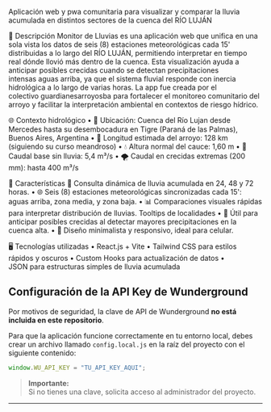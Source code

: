 ﻿Aplicación web y pwa comunitaria para visualizar y comparar la lluvia acumulada en distintos sectores de la cuenca del RÍO LUJÁN📖 DescripciónMonitor de Lluvias es una aplicación web que unifica en una sola vista los datos de seis (8) estaciones meteorológicas cada 15' distribuidas a lo largo del RÍO LUJÁN,  permitiendo interpretar en tiempo real dónde llovió más dentro de la cuenca.Esta visualización ayuda a anticipar posibles crecidas cuando se detectan precipitaciones intensas aguas arriba, ya que el sistema fluvial responde con inercia hidrológica a lo largo de varias horas.La app fue creada por el colectivo guardianesarroyosba para fortalecer el monitoreo comunitario del arroyo y facilitar la interpretación ambiental en contextos de riesgo hídrico.🌐 Contexto hidrológico• 📍 Ubicación: Cuenca del Río Lujan desde Mercedes hasta su desembocadura en Tigre (Paraná de las Palmas), Buenos Aires, Argentina• 📏 Longitud estimada del arroyo: 128 km (siguiendo su curso meandroso)• 💧 Altura normal del cauce: 1,60 m• 🌊 Caudal base sin lluvia: 5,4 m³/s• 🌪️ Caudal en crecidas extremas (200 mm): hasta 400 m³/s🧰 Características🔁 Consulta dinámica de lluvia acumulada en 24, 48 y 72 horas.• 🌐 Seis (8) estaciones meteorológicas sincronizadas cada 15': aguas arriba, zona media, y zona baja.• 📊 Comparaciones visuales rápidas para interpretar distribución de lluvias. Tooltips de localidades• 🔎 Útil para anticipar posibles crecidas al detectar mayores precipitaciones en la cuenca alta.• 🎯 Diseño minimalista y responsivo, ideal para celular.🖥️ Tecnologías utilizadas• React.js + Vite• Tailwind CSS para estilos rápidos y oscuros• Custom Hooks para actualización de datos• JSON para estructuras simples de lluvia acumulada## Configuración de la API Key de WundergroundPor motivos de seguridad, la clave de API de Wunderground **no está incluida en este repositorio**.Para que la aplicación funcione correctamente en tu entorno local, debes crear un archivo llamado `config.local.js` en la raíz del proyecto con el siguiente contenido:```jswindow.WU_API_KEY = "TU_API_KEY_AQUI";```> **Importante:**  Si no tienes una clave, solicita acceso al administrador del proyecto.---